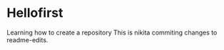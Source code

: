 # Hellofirst
Learning how to create a repository
This is nikita commiting changes to 
readme-edits.

